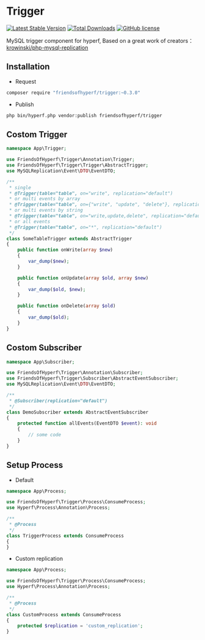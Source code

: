 # Trigger

[![Latest Stable Version](https://poser.pugx.org/friendsofhyperf/trigger/version.png)](https://packagist.org/packages/friendsofhyperf/trigger)
[![Total Downloads](https://poser.pugx.org/friendsofhyperf/trigger/d/total.png)](https://packagist.org/packages/friendsofhyperf/trigger)
[![GitHub license](https://img.shields.io/github/license/friendsofhyperf/trigger)](https://github.com/friendsofhyperf/trigger)

MySQL trigger component for hyperf, Based on a great work of creators：[krowinski/php-mysql-replication](https://github.com/krowinski/php-mysql-replication)

## Installation

- Request

```bash
composer require "friendsofhyperf/trigger:~0.3.0"
```

- Publish

```bash
php bin/hyperf.php vendor:publish friendsofhyperf/trigger
```

## Costom Trigger

```php
namespace App\Trigger;

use FriendsOfHyperf\Trigger\Annotation\Trigger;
use FriendsOfHyperf\Trigger\Trigger\AbstractTrigger;
use MySQLReplication\Event\DTO\EventDTO;

/**
 * single
 * @Trigger(table="table", on="write", replication="default")
 * or multi events by array
 * @Trigger(table="table", on={"write", "update", "delete"}, replication="default")
 * or multi events by string
 * @Trigger(table="table", on="write,update,delete", replication="default")
 * or all events
 * @Trigger(table="table", on="*", replication="default")
 */
class SomeTableTrigger extends AbstractTrigger
{
    public function onWrite(array $new)
    {
        var_dump($new);
    }

    public function onUpdate(array $old, array $new)
    {
        var_dump($old, $new);
    }

    public function onDelete(array $old)
    {
        var_dump($old);
    }
}
```

## Costom Subscriber

```php
namespace App\Subscriber;

use FriendsOfHyperf\Trigger\Annotation\Subscriber;
use FriendsOfHyperf\Trigger\Subscriber\AbstractEventSubscriber;
use MySQLReplication\Event\DTO\EventDTO;

/**
 * @Subscriber(replication="default")
 */
class DemoSubscriber extends AbstractEventSubscriber
{
    protected function allEvents(EventDTO $event): void
    {
        // some code
    }
}
```

## Setup Process

- Default

```php
namespace App\Process;

use FriendsOfHyperf\Trigger\Process\ConsumeProcess;
use Hyperf\Process\Annotation\Process;

/**
 * @Process
 */
class TriggerProcess extends ConsumeProcess
{
}
```

- Custom replication

```php
namespace App\Process;

use FriendsOfHyperf\Trigger\Process\ConsumeProcess;
use Hyperf\Process\Annotation\Process;

/**
 * @Process
 */
class CustomProcess extends ConsumeProcess
{
    protected $replication = 'custom_replication';
}
